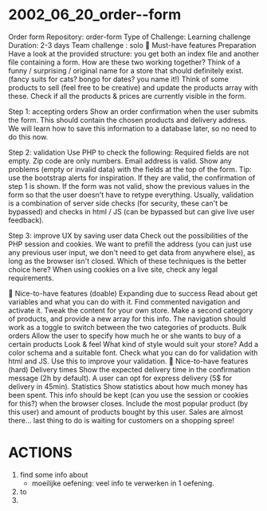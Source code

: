 # 2002_06_20_order--form

Order form
Repository: order-form
Type of Challenge: Learning challenge
Duration: 2-3 days
Team challenge : solo
🌱 Must-have features
Preparation
Have a look at the provided structure: you get both an index file and another file containing a form. How are these two working together?
Think of a funny / surprising / original name for a store that should definitely exist. (fancy suits for cats? bongo for dates? you name it!)
Think of some products to sell (feel free to be creative) and update the products array with these.
Check if all the products & prices are currently visible in the form.

Step 1: accepting orders
Show an order confirmation when the user submits the form. This should contain the chosen products and delivery address.
We will learn how to save this information to a database later, so no need to do this now.

Step 2: validation
Use PHP to check the following:
Required fields are not empty.
Zip code are only numbers.
Email address is valid.
Show any problems (empty or invalid data) with the fields at the top of the form. Tip: use the bootstrap alerts for inspiration. If they are valid, the confirmation of step 1 is shown.
If the form was not valid, show the previous values in the form so that the user doesn't have to retype everything.
Usually, validation is a combination of server side checks (for security, these can't be bypassed) and checks in html / JS (can be bypassed but can give live user feedback).

Step 3: improve UX by saving user data
Check out the possibilities of the PHP session and cookies.
We want to prefill the address (you can just use any previous user input, we don't need to get data from anywhere else), as long as the browser isn't closed. Which of these techniques is the better choice here?
When using cookies on a live site, check any legal requirements.

🌼 Nice-to-have features (doable)
Expanding due to success
Read about get variables and what you can do with it.
Find commented navigation and activate it. Tweak the content for your own store.
Make a second category of products, and provide a new array for this info.
The navigation should work as a toggle to switch between the two categories of products.
Bulk orders
Allow the user to specify how much he or she wants to buy of a certain products
Look & feel
What kind of style would suit your store? Add a color schema and a suitable font.
Check what you can do for validation with html and JS. Use this to improve your validation.
🌳 Nice-to-have features (hard)
Delivery times
Show the expected delivery time in the confirmation message (2h by default).
A user can opt for express delivery (5$ for delivery in 45min).
Statistics
Show statistics about how much money has been spent. This info should be kept (can you use the session or cookies for this?) when the browser closes.
Include the most popular product (by this user) and amount of products bought by this user.
Sales are almost there... last thing to do is waiting for customers on a shopping spree!

# ACTIONS
1. find some info about
    - moeilijke oefening: veel info te verwerken in 1 oefening.
2. to
3. 

